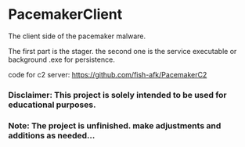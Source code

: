 # PacemakerClient
The client side of the pacemaker malware. 

The first part is the stager.
the second one is the service executable or background .exe for persistence.

code for c2 server: https://github.com/fish-afk/PacemakerC2

### Disclaimer: This project is solely intended to be used for educational purposes.
### Note: The project is unfinished. make adjustments and additions as needed...
